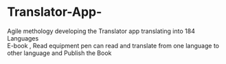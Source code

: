# Translator-App-
Agile methology developing the Translator app translating  into 184 Languages  
E-book , 
Read equipment pen can read and translate from one language to other language and 
Publish the Book
